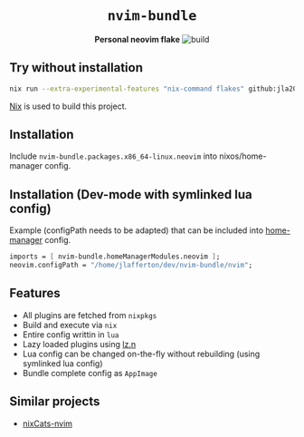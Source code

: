 <div align="center">

# `nvim-bundle`

**Personal neovim flake**
![build](https://github.com/github/docs/actions/workflows/ci.yml/badge.svg)

</div>

## Try without installation

```bash
nix run --extra-experimental-features "nix-command flakes" github:jla2000/nvim-bundle
```

[Nix](https://nixos.org/) is used to build this project.

## Installation

Include `nvim-bundle.packages.x86_64-linux.neovim` into nixos/home-manager config.

## Installation (Dev-mode with symlinked lua config)

Example (configPath needs to be adapted) that can be included into [home-manager](https://github.com/nix-community/home-manager) config.

```nix
imports = [ nvim-bundle.homeManagerModules.neovim ];
neovim.configPath = "/home/jlafferton/dev/nvim-bundle/nvim";
```

## Features

- All plugins are fetched from `nixpkgs`
- Build and execute via `nix`
- Entire config writtin in `lua`
- Lazy loaded plugins using [lz.n](https://github.com/nvim-neorocks/lz.n)
- Lua config can be changed on-the-fly without rebuilding (using symlinked lua config)
- Bundle complete config as `AppImage`

## Similar projects

- [nixCats-nvim](https://github.com/BirdeeHub/nixCats-nvim)
